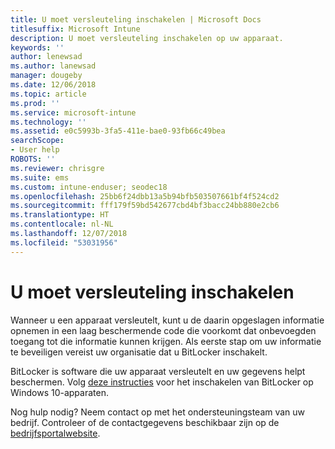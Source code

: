 ```yaml
---
title: U moet versleuteling inschakelen | Microsoft Docs
titlesuffix: Microsoft Intune
description: U moet versleuteling inschakelen op uw apparaat.
keywords: ''
author: lenewsad
ms.author: lanewsad
manager: dougeby
ms.date: 12/06/2018
ms.topic: article
ms.prod: ''
ms.service: microsoft-intune
ms.technology: ''
ms.assetid: e0c5993b-3fa5-411e-bae0-93fb66c49bea
searchScope:
- User help
ROBOTS: ''
ms.reviewer: chrisgre
ms.suite: ems
ms.custom: intune-enduser; seodec18
ms.openlocfilehash: 25bb6f24dbb13a5b94bfb503507661bf4f524cd2
ms.sourcegitcommit: fff179f59bd542677cbd4bf3bacc24bb880e2cb6
ms.translationtype: HT
ms.contentlocale: nl-NL
ms.lasthandoff: 12/07/2018
ms.locfileid: "53031956"
---
```

# <a name="you-need-to-enable-encryption"></a>U moet versleuteling inschakelen

Wanneer u een apparaat versleutelt, kunt u de daarin opgeslagen informatie opnemen in een laag beschermende code die voorkomt dat onbevoegden toegang tot die informatie kunnen krijgen. Als eerste stap om uw informatie te beveiligen vereist uw organisatie dat u BitLocker inschakelt.

BitLocker is software die uw apparaat versleutelt en uw gegevens helpt beschermen. Volg [deze instructies](https://gallery.technet.microsoft.com/How-to-turn-on-BitLocker-34294d3d) voor het inschakelen van BitLocker op Windows 10-apparaten.

Nog hulp nodig? Neem contact op met het ondersteuningsteam van uw bedrijf. Controleer of de contactgegevens beschikbaar zijn op de [bedrijfsportalwebsite](https://go.microsoft.com/fwlink/?linkid=2010980).
